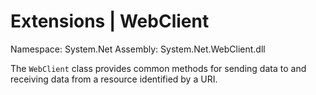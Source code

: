 # Extensions | WebClient

Namespace: System.Net
Assembly: System.Net.WebClient.dll

The `WebClient` class provides common methods for sending data to and receiving data from a resource identified by a URI.
<br>
